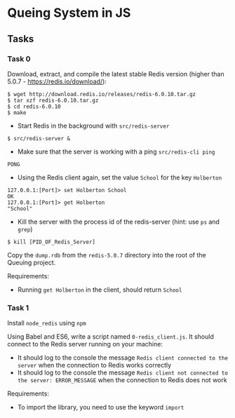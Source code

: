 # Queing System in JS

## Tasks

### Task 0
Download, extract, and compile the latest stable Redis version (higher than 5.0.7 - https://redis.io/download/):
```
$ wget http://download.redis.io/releases/redis-6.0.10.tar.gz
$ tar xzf redis-6.0.10.tar.gz
$ cd redis-6.0.10
$ make
```

- Start Redis in the background with `src/redis-server`
```
$ src/redis-server &
```

- Make sure that the server is working with a ping `src/redis-cli ping`
```
PONG
```

- Using the Redis client again, set the value `School` for the key `Holberton`
```
127.0.0.1:[Port]> set Holberton School
OK
127.0.0.1:[Port]> get Holberton
"School"
```

- Kill the server with the process id of the redis-server (hint: use `ps` and `grep`)
```
$ kill [PID_OF_Redis_Server]
```

Copy the `dump.rdb` from the `redis-5.0.7` directory into the root of the Queuing project.

Requirements:
- Running `get Holberton` in the client, should return `School`

### Task 1
Install `node_redis` using `npm`

Using Babel and ES6, write a script named `0-redis_client.js`. It should connect to the Redis server running on your machine:
- It should log to the console the message `Redis client connected to the server` when the connection to Redis works correctly
- It should log to the console the message `Redis client not connected to the server: ERROR_MESSAGE` when the connection to Redis does not work

Requirements:
- To import the library, you need to use the keyword `import`
